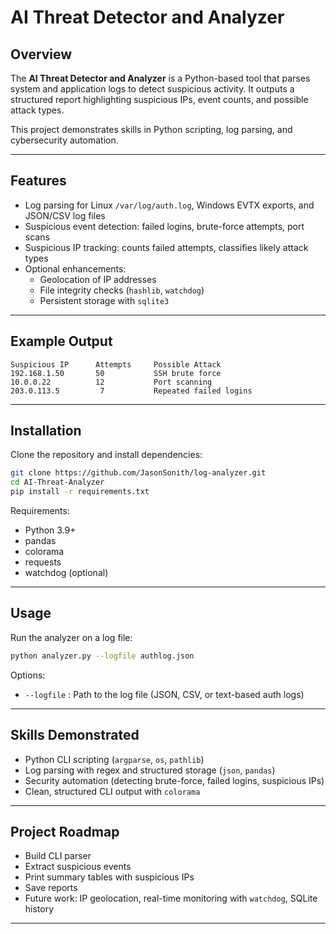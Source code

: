 # AI Threat Detector and Analyzer  

## Overview  
The **AI Threat Detector and Analyzer** is a Python-based tool that parses system and application logs to detect suspicious activity. It outputs a structured report highlighting suspicious IPs, event counts, and possible attack types.  

This project demonstrates skills in Python scripting, log parsing, and cybersecurity automation.  

---

## Features  
- Log parsing for Linux `/var/log/auth.log`, Windows EVTX exports, and JSON/CSV log files  
- Suspicious event detection: failed logins, brute-force attempts, port scans  
- Suspicious IP tracking: counts failed attempts, classifies likely attack types  
- Optional enhancements:  
  - Geolocation of IP addresses  
  - File integrity checks (`hashlib`, `watchdog`)  
  - Persistent storage with `sqlite3`  

---

## Example Output  

```
Suspicious IP      Attempts     Possible Attack
192.168.1.50       50           SSH brute force
10.0.0.22          12           Port scanning
203.0.113.5         7           Repeated failed logins
```

---

## Installation  

Clone the repository and install dependencies:  

```bash
git clone https://github.com/JasonSonith/log-analyzer.git
cd AI-Threat-Analyzer
pip install -r requirements.txt
```

Requirements:  
- Python 3.9+  
- pandas  
- colorama  
- requests  
- watchdog (optional)  

---

## Usage  

Run the analyzer on a log file:  

```bash
python analyzer.py --logfile authlog.json
```

Options:  
- `--logfile` : Path to the log file (JSON, CSV, or text-based auth logs)  

---

## Skills Demonstrated  
- Python CLI scripting (`argparse`, `os`, `pathlib`)  
- Log parsing with regex and structured storage (`json`, `pandas`)  
- Security automation (detecting brute-force, failed logins, suspicious IPs)  
- Clean, structured CLI output with `colorama`  

---

## Project Roadmap  
- Build CLI parser  
- Extract suspicious events  
- Print summary tables with suspicious IPs  
- Save reports  
- Future work: IP geolocation, real-time monitoring with `watchdog`, SQLite history  

---


